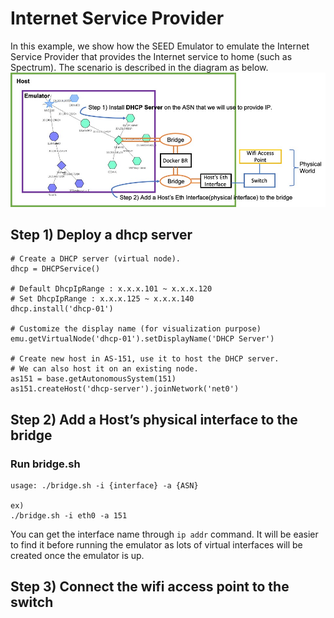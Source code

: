 # Internet Service Provider
In this example, we show how the SEED Emulator to emulate the
Internet Service Provider that provides the Internet service 
to home (such as Spectrum). The scenario is described in the 
diagram as below.
![](pics/diagram-1.jpg)


## Step 1) Deploy a dhcp server
```
# Create a DHCP server (virtual node).
dhcp = DHCPService()

# Default DhcpIpRange : x.x.x.101 ~ x.x.x.120
# Set DhcpIpRange : x.x.x.125 ~ x.x.x.140
dhcp.install('dhcp-01')

# Customize the display name (for visualization purpose)
emu.getVirtualNode('dhcp-01').setDisplayName('DHCP Server')

# Create new host in AS-151, use it to host the DHCP server.
# We can also host it on an existing node.
as151 = base.getAutonomousSystem(151)
as151.createHost('dhcp-server').joinNetwork('net0')
```

## Step 2) Add a Host’s physical interface to the bridge

### Run bridge.sh

```
usage: ./bridge.sh -i {interface} -a {ASN}

ex) 
./bridge.sh -i eth0 -a 151
```

You can get the interface name through `ip addr` command.
It will be easier to find it before running the emulator 
as lots of virtual interfaces will be created once the emulator is up. 

## Step 3) Connect the wifi access point to the switch





